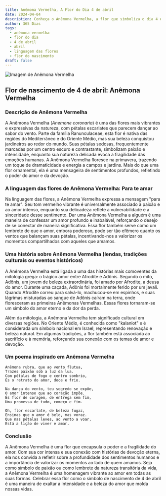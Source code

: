 ```yaml
---
title: Anêmona Vermelha, A Flor do Dia 4 de abril
date: 2024-04-04
description: Conheça o Anêmona Vermelha, a flor que simboliza o dia 4 de abril e seu significado 'Para te amar'. Explore a beleza e o simbolismo desta flor encantadora.
author: 365 Dias
tags:
  - anêmona vermelha
  - flor do dia
  - 4 de abril
  - abril
  - linguagem das flores
  - flor do nascimento
draft: false
---
```


![Imagem de Anêmona Vermelha](https://cdn.pixabay.com/photo/2017/06/23/03/45/anemone-2433412_1280.png#center)


## Flor de nascimento de 4 de abril: Anêmona Vermelha

### Descrição de Anêmona Vermelha

A Anêmona Vermelha (_Anemone coronaria_) é uma das flores mais vibrantes e expressivas da natureza, com pétalas escarlates que parecem dançar ao sabor do vento. Parte da família Ranunculaceae, esta flor é nativa das regiões do Mediterrâneo e do Oriente Médio, mas sua beleza conquistou jardineiros ao redor do mundo. Suas pétalas sedosas, frequentemente marcadas por um centro escuro e contrastante, simbolizam paixão e intensidade, enquanto sua natureza delicada evoca a fragilidade das emoções humanas. A Anêmona Vermelha floresce na primavera, trazendo um toque de dramaticidade e energia a campos e jardins. Mais do que uma flor ornamental, ela é uma mensageira de sentimentos profundos, refletindo o poder do amor e da devoção.

### A linguagem das flores de Anêmona Vermelha: Para te amar

Na linguagem das flores, a Anêmona Vermelha expressa a mensagem "para te amar". Seu tom vermelho vibrante é universalmente associado à paixão e ao amor intenso, enquanto sua delicadeza reflete a vulnerabilidade e a sinceridade desse sentimento. Dar uma Anêmona Vermelha a alguém é uma maneira de confessar um amor profundo e inabalável, reforçando o desejo de se conectar de maneira significativa. Essa flor também serve como um lembrete de que o amor, embora poderoso, pode ser tão efêmero quanto os ventos que balançam suas pétalas, incentivando-nos a valorizar os momentos compartilhados com aqueles que amamos.

### Uma história sobre Anêmona Vermelha (lendas, tradições culturais ou eventos históricos)

A Anêmona Vermelha está ligada a uma das histórias mais comoventes da mitologia grega: o trágico amor entre Afrodite e Adônis. Segundo o mito, Adônis, um jovem de beleza extraordinária, foi amado por Afrodite, a deusa do amor. Durante uma caçada, Adônis foi mortalmente ferido por um javali. Quando Afrodite correu para salvá-lo, machucou-se em espinhos, e suas lágrimas misturadas ao sangue de Adônis caíram na terra, onde floresceram as primeiras Anêmonas Vermelhas. Essas flores tornaram-se um símbolo do amor eterno e da dor da perda.

Além da mitologia, a Anêmona Vermelha tem significado cultural em diversas regiões. No Oriente Médio, é conhecida como "kalaniot" e é considerada um símbolo nacional em Israel, representando renovação e beleza natural. Em algumas tradições, a flor também está associada ao sacrifício e à memória, reforçando sua conexão com os temas de amor e devoção.

### Um poema inspirado em Anêmona Vermelha

```
Anêmona rubra, que ao vento flutua,  
Trazes paixão sob a luz da lua.  
Com pétalas de fogo e centro sombrio,  
És o retrato do amor, doce e frio.  

Na dança do vento, teu segredo se expõe,  
O amor intenso que ao coração impõe.  
És flor de coragem, de entrega sem fim,  
Uma promessa de tudo, começo e fim.  

Oh, flor escarlate, de beleza fugaz,  
Ensinas que o amor é belo, mas voraz.  
Que nas pétalas leves, ao vento a voar,  
Está a lição de viver e amar.
```

### Conclusão

A Anêmona Vermelha é uma flor que encapsula o poder e a fragilidade do amor. Com sua cor intensa e sua conexão com histórias de devoção eterna, ela nos convida a refletir sobre a profundidade dos sentimentos humanos e a importância de valorizar os momentos ao lado de quem amamos. Seja como símbolo de paixão ou como lembrete da natureza transitória da vida, a Anêmona Vermelha é uma homenagem vibrante ao amor em todas as suas formas. Celebrar essa flor como o símbolo de nascimento de 4 de abril é uma maneira de exaltar a intensidade e a beleza do amor que molda nossas vidas.